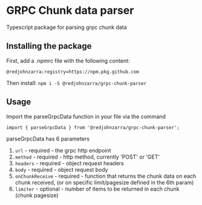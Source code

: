 # GRPC Chunk data parser

Typescript package for parsing grpc chunk data

## Installing the package

First, add a .npmrc file with the following content:

```
@redjohnzarra:registry=https://npm.pkg.github.com
```

Then install:
`npm i -S @redjohnzarra/grpc-chunk-parser`

## Usage

Import the parseGrpcData function in your file via the command

```
import { parseGrpcData } from '@redjohnzarra/grpc-chunk-parser';
```

parseGrpcData has 6 parameters

1. `url` - required - the grpc http endpoint
2. `method` - required - http method, currently 'POST' or 'GET'
3. `headers` - required - object request headers
4. `body` - required - object request body
5. `onChunkReceive` - required - function that returns the chunk data on each chunk received, (or on specific limit/pagesize defined in the 6th param)
6. `limiter` - optional - number of items to be returned in each chunk (chunk pagesize)
